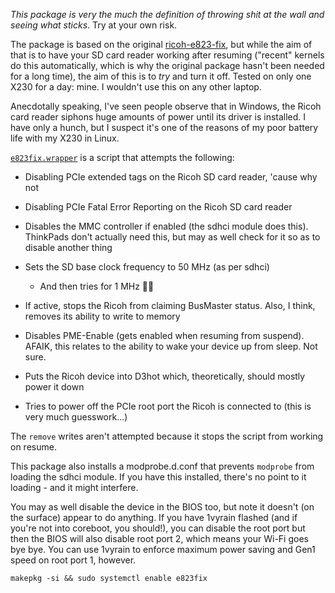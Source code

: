 *This package is very the much the definition of throwing shit at the wall and seeing what sticks*. Try at your own risk.

The package is based on the original [ricoh-e823-fix](https://github.com/aur-archive/ricoh-e823-fix/), but while the aim of that is to have your SD card reader working after resuming ("recent" kernels do this automatically, which is why the original package hasn't been needed for a long time), the aim of this is to *try* and turn it off. Tested on only one X230 for a day: mine. I wouldn't use this on any other laptop.

Anecdotally speaking, I've seen people observe that in Windows, the Ricoh card reader siphons huge amounts of power until its driver is installed. I have only a hunch, but I suspect it's one of the reasons of my poor battery life with my X230 in Linux.

[`e823fix.wrapper`](https://github.com/qwerty12/ricoh-e823-fix/blob/main/e823fix.wrapper) is a script that attempts the following:

* Disabling PCIe extended tags on the Ricoh SD card reader, 'cause why not

* Disabling PCIe Fatal Error Reporting on the Ricoh SD card reader

* Disables the MMC controller if enabled (the sdhci module does this). ThinkPads don't actually need this, but may as well check for it so as to disable another thing

* Sets the SD base clock frequency to 50 MHz (as per sdhci)

    * And then tries for 1 MHz 🤷‍♂️

* If active, stops the Ricoh from claiming BusMaster status. Also, I think, removes its ability to write to memory

* Disables PME-Enable (gets enabled when resuming from suspend). AFAIK, this relates to the ability to wake your device up from sleep. Not sure.

* Puts the Ricoh device into D3hot which, theoretically, should mostly power it down

* Tries to power off the PCIe root port the Ricoh is connected to (this is very much guesswork...)

The `remove` writes aren't attempted because it stops the script from working on resume.

This package also installs a modprobe.d.conf that prevents `modprobe` from loading the sdhci module. If you have this installed, there's no point to it loading - and it might interfere.

You may as well disable the device in the BIOS too, but note it doesn't (on the surface) appear to do anything. If you have 1vyrain flashed (and if you're not into coreboot, you should!), you can disable the root port but then the BIOS will also disable root port 2, which means your Wi-Fi goes bye bye. You can use 1vyrain to enforce maximum power saving and Gen1 speed on root port 1, however.

`makepkg -si && sudo systemctl enable e823fix`